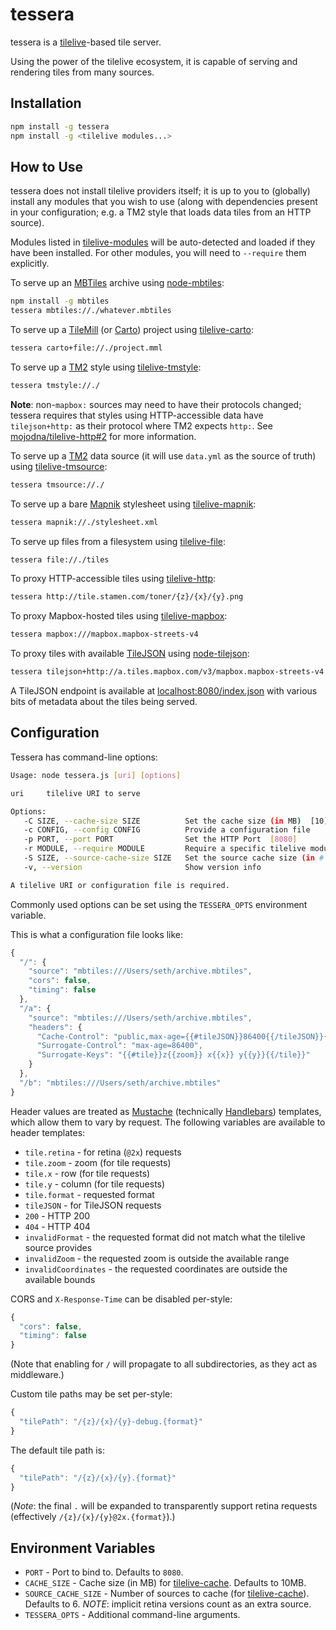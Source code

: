 # tessera

tessera is a [tilelive](https://github.com/mapbox/tilelive.js)-based tile
server.

Using the power of the tilelive ecosystem, it is capable of serving and
rendering tiles from many sources.

## Installation

```bash
npm install -g tessera
npm install -g <tilelive modules...>
```

## How to Use

tessera does not install tilelive providers itself; it is up to you to
(globally) install any modules that you wish to use (along with dependencies
present in your configuration; e.g. a TM2 style that loads data tiles from an
HTTP source).

Modules listed in
[tilelive-modules](https://github.com/mojodna/tilelive-modules) will be
auto-detected and loaded if they have been installed. For other modules, you
will need to `--require` them explicitly.

To serve up an [MBTiles](https://www.mapbox.com/developers/mbtiles/) archive
using [node-mbtiles](https://github.com/mapbox/node-mbtiles):

```bash
npm install -g mbtiles
tessera mbtiles://./whatever.mbtiles
```

To serve up a [TileMill](https://www.mapbox.com/tilemill/) (or
[Carto](https://github.com/mapbox/carto)) project using
[tilelive-carto](https://github.com/mojodna/tilelive-carto):

```bash
tessera carto+file://./project.mml
```

To serve up a [TM2](https://github.com/mapbox/tm2) style using
[tilelive-tmstyle](https://github.com/mojodna/tilelive-tmstyle):

```bash
tessera tmstyle://./
```

**Note**: non-`mapbox:` sources may need to have their protocols changed;
tessera requires that styles using HTTP-accessible data have `tilejson+http:`
as their protocol where TM2 expects `http:`.  See
[mojodna/tilelive-http#2](https://github.com/mojodna/tilelive-http/issues/2)
for more information.

To serve up a [TM2](https://github.com/mapbox/tm2) data source (it will use
`data.yml` as the source of truth) using
[tilelive-tmsource](https://github.com/mojodna/tilelive-tmsource):

```bash
tessera tmsource://./
```

To serve up a bare [Mapnik](https://github.com/mapnik/mapnik) stylesheet using
[tilelive-mapnik](https://github.com/mapbox/tilelive-mapnik):

```bash
tessera mapnik://./stylesheet.xml
```

To serve up files from a filesystem using
[tilelive-file](https://github.com/mapbox/tilelive-file):

```bash
tessera file://./tiles
```

To proxy HTTP-accessible tiles using
[tilelive-http](https://github.com/mojodna/tilelive-http):

```bash
tessera http://tile.stamen.com/toner/{z}/{x}/{y}.png
```

To proxy Mapbox-hosted tiles using
[tilelive-mapbox](https://github.com/mojodna/tilelive-mapbox):

```bash
tessera mapbox:///mapbox.mapbox-streets-v4
```

To proxy tiles with available
[TileJSON](https://www.mapbox.com/developers/tilejson/) using
[node-tilejson](https://github.com/mapbox/node-tilejson):

```bash
tessera tilejson+http://a.tiles.mapbox.com/v3/mapbox.mapbox-streets-v4.json
```

A TileJSON endpoint is available at
[localhost:8080/index.json](http://localhost:8080/index.json) with various bits
of metadata about the tiles being served.

## Configuration

Tessera has command-line options:

```bash
Usage: node tessera.js [uri] [options]

uri     tilelive URI to serve

Options:
   -C SIZE, --cache-size SIZE          Set the cache size (in MB)  [10]
   -c CONFIG, --config CONFIG          Provide a configuration file
   -p PORT, --port PORT                Set the HTTP Port  [8080]
   -r MODULE, --require MODULE         Require a specific tilelive module
   -S SIZE, --source-cache-size SIZE   Set the source cache size (in # of sources)  [10]
   -v, --version                       Show version info

A tilelive URI or configuration file is required.
```

Commonly used options can be set using the `TESSERA_OPTS` environment variable.

This is what a configuration file looks like:

```javascript
{
  "/": {
    "source": "mbtiles:///Users/seth/archive.mbtiles",
    "cors": false,
    "timing": false
  },
  "/a": {
    "source": "mbtiles:///Users/seth/archive.mbtiles",
    "headers": {
      "Cache-Control": "public,max-age={{#tileJSON}}86400{{/tileJSON}}{{#tile}}3600{{/tile}}",
      "Surrogate-Control": "max-age=86400",
      "Surrogate-Keys": "{{#tile}}z{{zoom}} x{{x}} y{{y}}{{/tile}}"
    }
  },
  "/b": "mbtiles:///Users/seth/archive.mbtiles"
}
```

Header values are treated as
[Mustache](http://mustache.github.io/mustache.5.html) (technically
[Handlebars](http://handlebarsjs.com/)) templates, which allow them to vary by
request. The following variables are available to header templates:

* `tile.retina` - for retina (`@2x`) requests
* `tile.zoom` - zoom (for tile requests)
* `tile.x` - row (for tile requests)
* `tile.y` - column (for tile requests)
* `tile.format` - requested format
* `tileJSON` - for TileJSON requests
* `200` - HTTP 200
* `404` - HTTP 404
* `invalidFormat` - the requested format did not match what the tilelive source
  provides
* `invalidZoom` - the requested zoom is outside the available range
* `invalidCoordinates` - the requested coordinates are outside the available bounds

CORS and `X-Response-Time` can be disabled per-style:

```javascript
{
  "cors": false,
  "timing": false
}
```

(Note that enabling for `/` will propagate to all subdirectories, as they act
as middleware.)

Custom tile paths may be set per-style:

```javascript
{
  "tilePath": "/{z}/{x}/{y}-debug.{format}"
}
```

The default tile path is:

```javascript
{
  "tilePath": "/{z}/{x}/{y}.{format}"
}
```

(_Note_: the final `.` will be expanded to transparently support retina
requests (effectively `/{z}/{x}/{y}@2x.{format}`).)

## Environment Variables

* `PORT` - Port to bind to. Defaults to `8080`.
* `CACHE_SIZE` - Cache size (in MB) for
  [tilelive-cache](https://github.com/mojodna/tilelive-cache). Defaults to
  10MB.
* `SOURCE_CACHE_SIZE` - Number of sources to cache (for
  [tilelive-cache](https://github.com/mojodna/tilelive-cache)). Defaults to 6.
  *NOTE*: implicit retina versions count as an extra source.
* `TESSERA_OPTS` - Additional command-line arguments.
